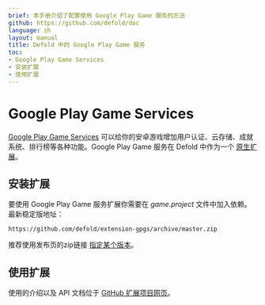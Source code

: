 ```yaml
---
brief: 本手册介绍了配置使用 Google Play Game 服务的方法
github: https://github.com/defold/doc
language: zh
layout: manual
title: Defold 中的 Google Play Game 服务
toc:
- Google Play Game Services
- 安装扩展
- 使用扩展
---
```


# Google Play Game Services

[Google Play Game Services](https://developers.google.com/games/services) 可以给你的安卓游戏增加用户认证、云存储、成就系统、排行榜等各种功能。Google Play Game 服务在 Defold 中作为一个 [原生扩展](/zh/manuals/extensions/)。

## 安装扩展

要使用 Google Play Game 服务扩展你需要在 *game.project* 文件中加入依赖。最新稳定版地址：
```
https://github.com/defold/extension-gpgs/archive/master.zip
```

推荐使用发布页的zip链接 [指定某个版本](https://github.com/defold/extension-gpgs/releases)。

## 使用扩展

使用的介绍以及 API 文档位于 [GitHub 扩展项目网页](https://defold.github.io/extension-gpgs/)。